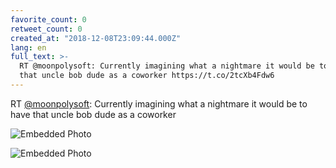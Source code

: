 ```yaml
---
favorite_count: 0
retweet_count: 0
created_at: "2018-12-08T23:09:44.000Z"
lang: en
full_text: >-
  RT @moonpolysoft: Currently imagining what a nightmare it would be to have
  that uncle bob dude as a coworker https://t.co/2tcXb4Fdw6
---
```


RT [@moonpolysoft](https://twitter.com/moonpolysoft): Currently imagining what a
nightmare it would be to have that uncle bob dude as a coworker

<div class="gallery gallery-2">

![Embedded Photo](https://twitter-media-coderbyheart.s3.eu-north-1.amazonaws.com/1071542372738179075-Dt6K9VmU0AAtdmx.jpg)

![Embedded Photo](https://twitter-media-coderbyheart.s3.eu-north-1.amazonaws.com/1071542372738179075-Dt6K9sjUwAEAT6T.jpg)

</div>
